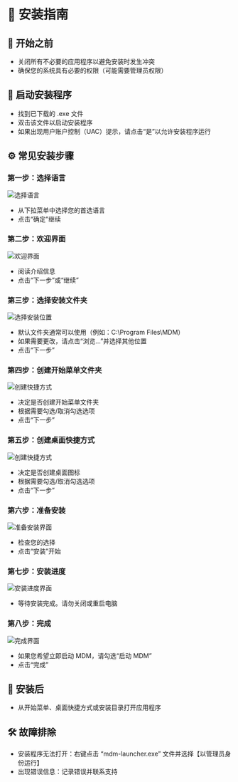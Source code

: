 # 📘 安装指南

## 📁 开始之前

- 关闭所有不必要的应用程序以避免安装时发生冲突
- 确保您的系统具有必要的权限（可能需要管理员权限）

## 🚀 启动安装程序

- 找到已下载的 .exe 文件
- 双击该文件以启动安装程序
- 如果出现用户账户控制（UAC）提示，请点击“是”以允许安装程序运行

## ⚙️ 常见安装步骤

### 第一步：选择语言

![选择语言](./select-lang-en.png)

- 从下拉菜单中选择您的首选语言
- 点击“确定”继续

### 第二步：欢迎界面

![欢迎界面](./welcome-en.png)

- 阅读介绍信息
- 点击“下一步”或“继续”

### 第三步：选择安装文件夹

![选择安装位置](./setup-location-en.png)

- 默认文件夹通常可以使用（例如：C:\Program Files\MDM）
- 如果需要更改，请点击“浏览...”并选择其他位置
- 点击“下一步”

### 第四步：创建开始菜单文件夹

![创建快捷方式](./create-startmenu-shortcuts-en.png)

- 决定是否创建开始菜单文件夹
- 根据需要勾选/取消勾选选项
- 点击“下一步”

### 第五步：创建桌面快捷方式

![创建快捷方式](./create-desktop-shortcuts-en.png)

- 决定是否创建桌面图标
- 根据需要勾选/取消勾选选项
- 点击“下一步”

### 第六步：准备安装

![准备安装界面](./ready-to-install-en.png)

- 检查您的选择
- 点击“安装”开始

### 第七步：安装进度

![安装进度界面](./installing01-en.png)

- 等待安装完成。请勿关闭或重启电脑

### 第八步：完成

![完成界面](./finish-en.png)

- 如果您希望立即启动 MDM，请勾选“启动 MDM”
- 点击“完成”

## 🧹 安装后

- 从开始菜单、桌面快捷方式或安装目录打开应用程序

## 🛠️ 故障排除

- 安装程序无法打开：右键点击 “mdm-launcher.exe” 文件并选择【以管理员身份运行】
- 出现错误信息：记录错误并联系支持